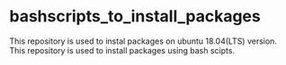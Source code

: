 # bashscripts_to_install_packages
This repository is used to instal packages on ubuntu 18.04(LTS) version.
This repository is used to install packages using bash scipts.
